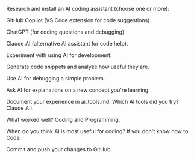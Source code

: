 Research and install an AI coding assistant (choose one or more):

GitHub Copilot (VS Code extension for code suggestions).

ChatGPT (for coding questions and debugging).

Claude AI (alternative AI assistant for code help).

Experiment with using AI for development:

Generate code snippets and analyze how useful they are.

Use AI for debugging a simple problem.

Ask AI for explanations on a new concept you're learning.

Document your experience in ai_tools.md:
Which AI tools did you try?
Claude A.I.

What worked well?
Coding and Programming.

When do you think AI is most useful for coding?
If you don't know how to Code.

Commit and push your changes to GitHub.
